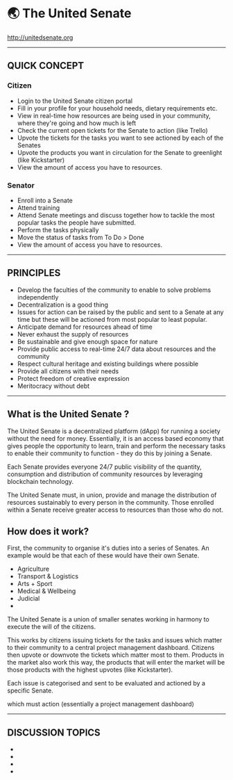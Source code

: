 
# :earth_asia: The United Senate
http://unitedsenate.org


---
## QUICK CONCEPT

### Citizen
+ Login to the United Senate citizen portal
+ Fill in your profile for your household needs, dietary requirements etc.
+ View in real-time how resources are being used in your community, where they're going and how much is left
+ Check the current open tickets for the Senate to action (like Trello)
+ Upvote the tickets for the tasks you want to see actioned by each of the Senates
+ Upvote the products you want in circulation for the Senate to greenlight (like Kickstarter)
+ View the amount of access you have to resources.


### Senator
+ Enroll into a Senate
+ Attend training
+ Attend Senate meetings and discuss together how to tackle the most popular tasks the people have submitted.
+ Perform the tasks physically
+ Move the status of tasks from To Do > Done
+ View the amount of access you have to resources.

---

## PRINCIPLES
+ Develop the faculties of the community to enable to solve problems independently
+ Decentralization is a good thing
+ Issues for action can be raised by the public and sent to a Senate at any time but these will be actioned from most popular to least popular.
+ Anticipate demand for resources ahead of time
+ Never exhaust the supply of resources
+ Be sustainable and give enough space for nature 
+ Provide public access to real-time 24/7 data about resources and the community 
+ Respect cultural heritage and existing buildings where possible
+ Provide all citizens with their needs
+ Protect freedom of creative expression
+ Meritocracy without debt


--- 

## What is the United Senate ?
The United Senate is a decentralized platform (dApp) for running a society without the need for money. Essentially, it is an access based economy that gives people the opportunity to learn, train and perform the necessary tasks to enable their community to function - they do this by joining a Senate.

Each Senate provides everyone 24/7 public visibility of the quantity, consumption and distribution of community resources by leveraging blockchain technology. 

The United Senate must, in union, provide and manage the distribution of resources sustainably to every person in the community. Those enrolled within a Senate receive greater access to resources than those who do not.

## How does it work?

First, the community to organise it's duties into a series of Senates. An example would be that each of these would have their own Senate.
 
+ Agriculture
+ Transport & Logistics
+ Arts + Sport
+ Medical & Wellbeing
+ Judicial 
+ 

The United Senate is a union of smaller senates working in harmony to execute the will of the citizens.

This works by citizens issuing tickets for the tasks and issues which matter to their community to a central project management dashboard. Citizens then upvote or downvote the tickets which matter most to them. Products in the market also work this way, the products that will enter the market will be those products with the highest upvotes (like Kickstarter).

Each issue is categorised and sent to be evaluated and actioned by a specific Senate. 

which must action (essentially a project management dashboard) 

---

## DISCUSSION TOPICS
+ 
+
+
+